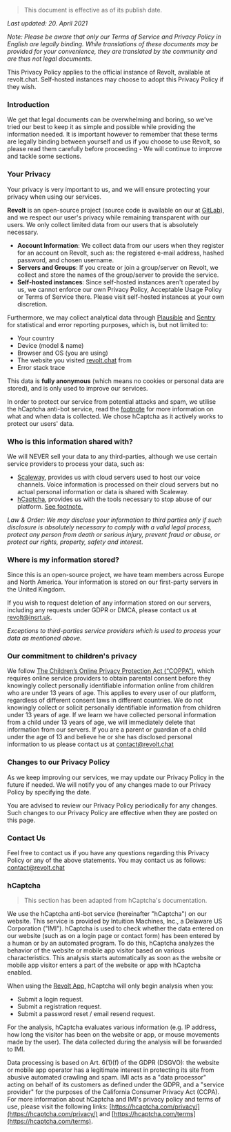 > This document is effective as of its publish date.

*Last updated: 20. April 2021*

*Note: Please be aware that only our Terms of Service and Privacy Policy in English are legally binding. While translations of these documents may be provided for your convenience, they are translated by the community and are thus not legal documents.*

This Privacy Policy applies to the official instance of Revolt, available at revolt.chat. Self-hosted instances may choose to adopt this Privacy Policy if they wish.

### Introduction

We get that legal documents can be overwhelming and boring, so we've tried our best to keep it as simple and possible while providing the information needed. It is important however to remember that these terms are legally binding between yourself and us if you choose to use Revolt, so please read them carefully before proceeding - We will continue to improve and tackle some sections. 

### Your Privacy

Your privacy is very important to us, and we will ensure protecting your privacy when using our services.

**Revolt** is an open-source project (source code is available on our at [GitLab](https://gitlab.insrt.uk/revolt)), and we respect our user's privacy while remaining transparent with our users. We only collect limited data from our users that is absolutely necessary.

- **Account Information**: We collect data from our users when they register for an account on Revolt, such as: the registered e-mail address, hashed password, and chosen username.
- **Servers and Groups**: If you create or join a group/server on Revolt, we collect and store the names of the group/server to provide the service.
- **Self-hosted instances**: Since self-hosted instances aren't operated by us, we cannot enforce our own Privacy Policy, Acceptable Usage Policy or Terms of Service there. Please visit self-hosted instances at your own discretion.

Furthermore, we may collect analytical data through [Plausible](https://plausible.io/) and [Sentry](https://sentry.io/welcome/) for statistical and error reporting purposes, which is, but not limited to:

- Your country
- Device (model & name)
- Browser and OS (you are using)
- The website you visited [revolt.chat](http://revolt.chat) from
- Error stack trace

This data is **fully anonymous** (which means no cookies or personal data are stored), and is only used to improve our services.

In order to protect our service from potential attacks and spam, we utilise the hCaptcha anti-bot service, read the [footnote](#hCaptcha) for more information on what and when data is collected. We chose hCaptcha as it actively works to protect our users' data.

### Who is this information shared with?

We will NEVER sell your data to any third-parties, although we use certain service providers to process your data, such as:

- [Scaleway](https://www.scaleway.com/en/), provides us with cloud servers used to host our voice channels. Voice information is processed on their cloud servers but no actual personal information or data is shared with Scaleway.
- [hCaptcha](https://hcaptcha.com), provides us with the tools necessary to stop abuse of our platform. [See footnote.](#hCaptcha)

*Law & Order: We may disclose your information to third parties only if such disclosure is absolutely necessary to comply with a valid legal process, protect any person from death or serious injury, prevent fraud or abuse, or protect our rights, property, safety and interest*.

### Where is my information stored?

Since this is an open-source project, we have team members across Europe and North America. Your information is stored on our first-party servers in the United Kingdom.

If you wish to request deletion of any information stored on our servers, including any requests under GDPR or DMCA, please contact us at revolt@insrt.uk.

*Exceptions to third-parties service providers which is used to process your data as mentioned above.*

### Our commitment to children's privacy

We follow [The Children’s Online Privacy Protection Act (“COPPA”)](https://www.ftc.gov/enforcement/rules/rulemaking-regulatory-reform-proceedings/childrens-online-privacy-protection-rule), which requires online service providers to obtain parental consent before they knowingly collect personally identifiable information online from children who are under 13 years of age. This applies to every user of our platform, regardless of different consent laws in different countries. We do not knowingly collect or solicit personally identifiable information from children under 13 years of age. If we learn we have collected personal information from a child under 13 years of age, we will immediately delete that information from our servers. If you are a parent or guardian of a child under the age of 13 and believe he or she has disclosed personal information to us please contact us at [contact@revolt.chat](mailto:contact@revolt.chat)

### Changes to our Privacy Policy

As we keep improving our services, we may update our Privacy Policy in the future if needed. We will notify you of any changes made to our Privacy Policy by specifying the date.

You are advised to review our Privacy Policy periodically for any changes. Such changes to our Privacy Policy are effective when they are posted on this page.

### Contact Us

Feel free to contact us if you have any questions regarding this Privacy Policy or any of the above statements. You may contact us as follows: [contact@revolt.chat](mailto:contact@revolt.chat)

### hCaptcha

> This section has been adapted from hCaptcha's documentation.

We use the hCaptcha anti-bot service (hereinafter "hCaptcha") on our website. This service is provided by Intuition Machines, Inc., a Delaware US Corporation ("IMI"). hCaptcha is used to check whether the data entered on our website (such as on a login page or contact form) has been entered by a human or by an automated program. To do this, hCaptcha analyzes the behavior of the website or mobile app visitor based on various characteristics. This analysis starts automatically as soon as the website or mobile app visitor enters a part of the website or app with hCaptcha enabled.

When using the [Revolt App](https://app.revolt.chat), hCaptcha will only begin analysis when you:

- Submit a login request.
- Submit a registration request.
- Submit a password reset / email resend request.

For the analysis, hCaptcha evaluates various information (e.g. IP address, how long the visitor has been on the website or app, or mouse movements made by the user). The data collected during the analysis will be forwarded to IMI.

Data processing is based on Art. 6(1)(f) of the GDPR (DSGVO): the website or mobile app operator has a legitimate interest in protecting its site from abusive automated crawling and spam. IMI acts as a "data processor" acting on behalf of its customers as defined under the GDPR, and a "service provider" for the purposes of the California Consumer Privacy Act (CCPA). For more information about hCaptcha and IMI's privacy policy and terms of use, please visit the following links: [https://hcaptcha.com/privacy/](https://hcaptcha.com/privacy/) and [https://hcaptcha.com/terms](https://hcaptcha.com/terms).